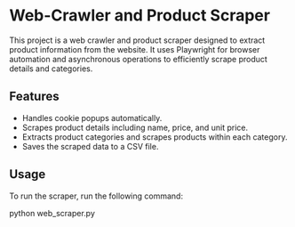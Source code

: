 # Web-Crawler and Product Scraper

This project is a web crawler and product scraper designed to extract product information from the  website. It uses Playwright for browser automation and asynchronous operations to efficiently scrape product details and categories.

## Features

- Handles cookie popups automatically.
- Scrapes product details including name, price, and unit price.
- Extracts product categories and scrapes products within each category.
- Saves the scraped data to a CSV file.

## Usage

To run the scraper, run the following command:

python web_scraper.py